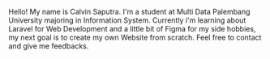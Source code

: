Hello! My name is Calvin Saputra. I'm a student at Multi Data Palembang University majoring in Information System. Currently i'm learning about Laravel for Web Development and a little bit of Figma for my side hobbies, my next goal is to create my own Website from scratch. Feel free to contact and give me feedbacks.
